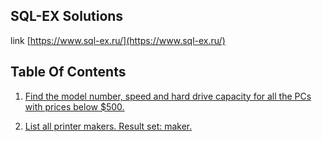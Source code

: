 ## SQL-EX Solutions 

link [https://www.sql-ex.ru/](https://www.sql-ex.ru/)

## Table Of Contents

1. [Find the model number, speed and hard drive capacity for all the PCs with prices below $500.](./solutions/ex1.md)

2. [List all printer makers. Result set: maker.](./solutions/ex2.md)
